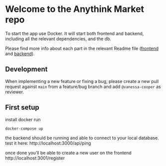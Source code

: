 # Welcome to the Anythink Market repo

To start the app use Docker. It will start both frontend and backend, including all the relevant dependencies, and the db.

Please find more info about each part in the relevant Readme file ([frontend](frontend/readme.md) and [backend](backend/README.md)).

## Development

When implementing a new feature or fixing a bug, please create a new pull request against `main` from a feature/bug branch and add `@vanessa-cooper` as reviewer.

## First setup

install docker 
run
```
docker-compose up
```
the backend should be running and able to connect to your local database.
test it here: http://localhost:3000/api/ping

once done you’ll be able to create a new user on the frontend
http://localhost:3001/register